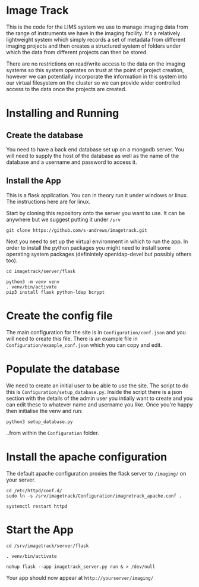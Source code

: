 Image Track
===========

This is the code for the LIMS system we use to manage imaging data from the range of instruments we have in the imaging facility.  It's a relatively lightweight system which simply records a set of metadata from different imaging projects and then creates a structured system of folders under which the data from different projects can then be stored.

There are no restrictions on read/write access to the data on the imaging systems so this system operates on trust at the point of project creation, however we can potentially incorporate the information in this system into our virtual filesystem on the cluster so we can provide wider controlled access to the data once the projects are created.

Installing and Running
======================

Create the database
-------------------

You need to have a back end database set up on a mongodb server.  You will need to supply the 
host of the database as well as the name of the database and a username and password to access
it.


Install the App
---------------

This is a flask application.  You can in theory run it under windows or linux.  The instructions
here are for linux.

Start by cloning this repository onto the server you want to use.  It can be anywhere but we 
suggest putting it under ```/srv```

```
git clone https://github.com/s-andrews/imagetrack.git
```

Next you need to set up the virtual environment in which to run the app.  In order to install 
the python packages you might need to install some operating system packages (definintely 
openldap-devel but possibly others too).

```
cd imagetrack/server/flask

python3 -m venv venv
. venv/bin/activate
pip3 install flask python-ldap bcrypt

```

Create the config file
======================

The main configuration for the site is in ```Configuration/conf.json``` and you will need to
create this file.  There is an example file in ```Configuration/example_conf.json``` which you
can copy and edit.

Populate the database
=====================

We need to create an initial user to be able to use the site.  The script to do this is
```Configuration/setup_database.py```.  Inside the script there is a json section with the 
details of the admin user you intially want to create and you can edit these to whatever
name and username you like.  Once you're happy then initialise the venv and run:

```
python3 setup_database.py
```

..from within the ```Configuration``` folder.


Install the apache configuration
================================

The default apache configuration proxies the flask server to ```/imaging/``` on your server.

```
cd /etc/httpd/conf.d/
sudo ln -s /srv/imagetrack/Configuration/imagretrack_apache.conf .

systemctl restart httpd
```

Start the App
=============

```
cd /srv/imagetrack/server/flask

. venv/bin/activate

nohup flask --app imagetrack_server.py run & > /dev/null
```

Your app should now appear at ```http://yourserver/imaging/```


